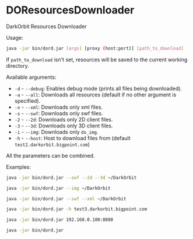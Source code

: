 # DOResourcesDownloader
DarkOrbit Resources Downloader

Usage:
```bash
java -jar bin/dord.jar [args] [proxy (host:port)] [path_to_download]
```


If `path_to_download` isn't set, resources will be saved to the current working directory.

Available arguments:
 * `-d` - `--debug`: Enables debug mode (prints all files being downloaded).
 * `-a` - `--all`: Downloads all resources (default if no other argument is specified).
 * `-x` - `--xml`: Downloads only xml files.
 * `-s` - `--swf`: Downloads only swf files.
 * `-2` - `--2d`: Downloads only 2D client files.
 * `-3` - `--3d`: Downloads only 3D client files.
 * `-i` - `--img`: Downloads only `do_img`.
 * `-h` - `--host`: Host to download files from (default `test2.darkorbit.bigpoint.com`)

All the parameters can be combined.

Examples:
```bash
java -jar bin/dord.jar --swf --2d --3d ~/DarkOrbit

java -jar bin/dord.jar --img ~/DarkOrbit

java -jar bin/dord.jar --swf --xml ~/DarkOrbit

java -jar bin/dord.jar -h test3.darkorbit.bigpoint.com

java -jar bin/dord.jar 192.168.0.100:8080

java -jar bin/dord.jar
```
